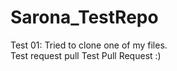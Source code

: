 # Sarona_TestRepo

Test 01: Tried to clone one of my files. <br/>
Test request pull
Test Pull Request :)